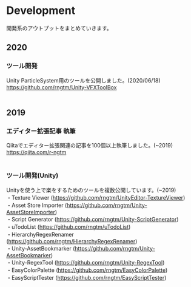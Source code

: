 # Development
開発系のアウトプットをまとめていきます。<br>

## 2020
### ツール開発
Unity ParticleSystem用のツールを公開しました。(2020/06/18)<br>
https://github.com/rngtm/Unity-VFXToolBox<br><br>

## 2019
### エディター拡張記事 執筆
Qiitaでエディター拡張関連の記事を100個以上執筆しました。(~2019)<br>
https://qiita.com/r-ngtm <br><br>

### ツール開発(Unity)
Unityを使う上で楽をするためのツールを複数公開しています。(~2019)<br>
・Texture Viewer (https://github.com/rngtm/UnityEditor-TextureViewer)<br>
・Asset Store Importer (https://github.com/rngtm/Unity-AssetStoreImporter)<br>
・Script Generator (https://github.com/rngtm/Unity-ScriptGenerator)<br>
・uTodoList (https://github.com/rngtm/uTodoList)<br>
・HierarchyRegexRenamer (https://github.com/rngtm/HierarchyRegexRenamer)<br>
・Unity-AssetBookmarker (https://github.com/rngtm/Unity-AssetBookmarker)<br>
・Unity-RegexTool (https://github.com/rngtm/Unity-RegexTool)<br>
・EasyColorPalette (https://github.com/rngtm/EasyColorPalette)<br>
・EasyScriptTester (https://github.com/rngtm/EasyScriptTester)<br>
